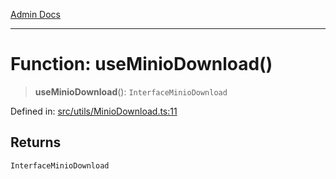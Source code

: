 [Admin Docs](/)

---

# Function: useMinioDownload()

> **useMinioDownload**(): `InterfaceMinioDownload`

Defined in: [src/utils/MinioDownload.ts:11](https://github.com/PalisadoesFoundation/talawa-admin/blob/main/src/utils/MinioDownload.ts#L11)

## Returns

`InterfaceMinioDownload`
